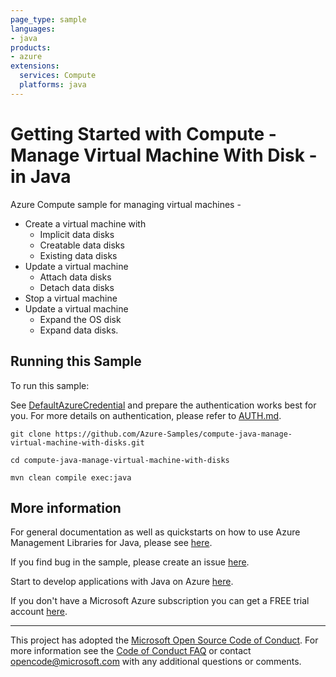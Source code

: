 ```yaml
---
page_type: sample
languages:
- java
products:
- azure
extensions:
  services: Compute
  platforms: java
---
```


# Getting Started with Compute - Manage Virtual Machine With Disk - in Java #


  Azure Compute sample for managing virtual machines -
   - Create a virtual machine with
       - Implicit data disks
       - Creatable data disks
       - Existing data disks
   - Update a virtual machine
       - Attach data disks
       - Detach data disks
   - Stop a virtual machine
   - Update a virtual machine
       - Expand the OS disk
       - Expand data disks.
 

## Running this Sample ##

To run this sample:

See [DefaultAzureCredential](https://github.com/Azure/azure-sdk-for-java/tree/main/sdk/identity/azure-identity#defaultazurecredential) and prepare the authentication works best for you. For more details on authentication, please refer to [AUTH.md](https://github.com/Azure/azure-sdk-for-java/blob/main/sdk/resourcemanager/docs/AUTH.md).

    git clone https://github.com/Azure-Samples/compute-java-manage-virtual-machine-with-disks.git

    cd compute-java-manage-virtual-machine-with-disks

    mvn clean compile exec:java

## More information ##

For general documentation as well as quickstarts on how to use Azure Management Libraries for Java, please see [here](https://aka.ms/azsdk/java/mgmt).

If you find bug in the sample, please create an issue [here](https://github.com/Azure/azure-sdk-for-java/issues).

Start to develop applications with Java on Azure [here](http://azure.com/java).

If you don't have a Microsoft Azure subscription you can get a FREE trial account [here](http://go.microsoft.com/fwlink/?LinkId=330212).

---

This project has adopted the [Microsoft Open Source Code of Conduct](https://opensource.microsoft.com/codeofconduct/). For more information see the [Code of Conduct FAQ](https://opensource.microsoft.com/codeofconduct/faq/) or contact [opencode@microsoft.com](mailto:opencode@microsoft.com) with any additional questions or comments.
